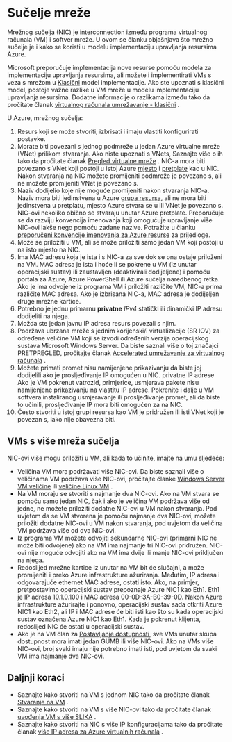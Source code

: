 <properties 
   pageTitle="Mrežni sučelja | Microsoft Azure"
   description="Saznajte više o sučelje Azure mreže u Azure Voditelj resursa."
   services="virtual-network"
   documentationCenter="na"
   authors="jimdial"
   manager="carmonm"
   editor=""
   tags="azure-resource-manager"
/>
<tags 
   ms.service="virtual-network"
   ms.devlang="na"
   ms.topic="article"
   ms.tgt_pltfrm="na"
   ms.workload="infrastructure-services"
   ms.date="09/23/2016"
   ms.author="jdial" />

# <a name="network-interfaces"></a>Sučelje mreže

Mrežnog sučelja (NIC) je interconnection između programa virtualnog računala (VM) i softver mreže. U ovom se članku objašnjava što mrežno sučelje je i kako se koristi u modelu implementaciju upravljanja resursima Azure.

Microsoft preporučuje implementacija nove resurse pomoću modela za implementaciju upravljanja resursima, ali možete i implementirati VMs s veza s mrežom u [Klasični](virtual-network-ip-addresses-overview-classic.md) model implementacije. Ako ste upoznati s klasični model, postoje važne razlike u VM mreže u modelu implementaciju upravljanja resursima. Dodatne informacije o razlikama između tako da pročitate članak [virtualnog računala umrežavanje - klasični](virtual-network-ip-addresses-overview-classic.md#differences-between-resource-manager-and-classic-deployments) .

U Azure, mrežnog sučelja:

1. Resurs koji se može stvoriti, izbrisati i imaju vlastiti konfigurirati postavke.
2. Morate biti povezani s jednog podmreže u jedan Azure virtualne mreže (VNet) prilikom stvaranja. Ako niste upoznati s VNets, Saznajte više o ih tako da pročitate članak [Pregled virtualne mreže](virtual-networks-overview.md) . NIC-a mora biti povezano s VNet koji postoji u istoj Azure [mjesto](https://azure.microsoft.com/regions) i [pretplate](../azure-glossary-cloud-terminology.md#subscription) kao u NIC. Nakon stvaranja na NIC možete promijeniti podmreže je povezano s, ali ne možete promijeniti VNet je povezano s.
3. Naziv dodijelio koje nije moguće promijeniti nakon stvaranja NIC-a. Naziv mora biti jedinstvena u Azure [grupa resursa](../azure-resource-manager/resource-group-overview.md#resource-groups), ali ne mora biti jedinstvena u pretplatu, mjesto Azure stvara se u ili VNet je povezano s. NIC-ovi nekoliko obično se stvaraju unutar Azure pretplate. Preporučuje se da razviju konvencija imenovanja koji omogućuje upravljanje više NIC-ovi lakše nego pomoću zadane nazive. Potražite u članku [preporučeni konvencije imenovanja za Azure resurse](../guidance/guidance-naming-conventions.md) za prijedloge.
4. Može se priložiti u VM, ali se može priložiti samo jedan VM koji postoji u na isto mjesto na NIC.
5. Ima MAC adresu koja je ista i s NIC-a za sve dok se ona ostaje priloženi na VM. MAC adresa je ista i hoće li se pokrene u VM (iz unutar operacijski sustav) ili zaustavljen (deaktivirali dodijeljene) i pomoću portala za Azure, Azure PowerShell ili Azure sučelja naredbenog retka. Ako je ima odvojene iz programa VM i priložiti različite VM, NIC-a prima različite MAC adresa. Ako je izbrisana NIC-a, MAC adresa je dodijeljen druge mrežne kartice.
6. Potrebno je jednu primarnu **privatne** *IPv4* statički ili dinamički IP adresu dodijeliti na njega.
8. Možda ste jedan javnu IP adresa resurs povezali s njim.
9. Podržava ubrzana mreže s jednim korijenski/i virtualizacije (SR IOV) za određene veličine VM koji se izvodi određenih verzija operacijskog sustava Microsoft Windows Server. Da biste saznali više o toj značajci PRETPREGLED, pročitajte članak [Accelerated umrežavanje za virtualnog računala](virtual-network-accelerated-networking-powershell.md) .
10. Možete primati promet nisu namijenjene prikazivanju da biste joj dodijelili ako je prosljeđivanje IP omogućen u NIC. privatne IP adrese Ako je VM pokrenut vatrozid, primjerice, usmjerava pakete nisu namijenjene prikazivanju na vlastitu IP adrese. Pokrenite i dalje u VM softvera instaliranog usmjeravanje ili prosljeđivanje promet, ali da biste to učinili, prosljeđivanje IP mora biti omogućen za na NIC.
11. Često stvoriti u istoj grupi resursa kao VM je pridružen ili isti VNet koji je povezan s, iako nije obavezna biti.

## <a name="vms-with-multiple-network-interfaces"></a>VMs s više mreža sučelja

NIC-ovi više mogu priložiti u VM, ali kada to učinite, imajte na umu sljedeće:  

- Veličina VM mora podržavati više NIC-ovi. Da biste saznali više o veličinama VM podržava više NIC-ovi, pročitajte članke [Windows Server VM veličine](../virtual-machines/virtual-machines-windows-sizes.md) ili [veličine Linux VM](../virtual-machines/virtual-machines-linux-sizes.md) .   
- Na VM moraju se stvoriti s najmanje dva NIC-ovi. Ako na VM stvara se pomoću samo jedan NIC, čak i ako je veličina VM podržava više od jedne, ne možete priložiti dodatne NIC-ovi u VM nakon stvaranja. Pod uvjetom da se VM stvorena je pomoću najmanje dva NIC-ovi, možete priložiti dodatne NIC-ovi u VM nakon stvaranja, pod uvjetom da veličina VM podržava više od dva NIC-ovi.  
- Iz programa VM možete odvojiti sekundarne NIC-ovi (primarni NIC ne može biti odvojene) ako na VM ima najmanje tri NIC-ovi pridružen. NIC-ovi nije moguće odvojiti ako na VM ima dvije ili manje NIC-ovi priključen na njega.  
- Redoslijed mrežne kartice iz unutar na VM bit će slučajni, a može promijeniti i preko Azure infrastrukture ažuriranja. Međutim, IP adresa i odgovarajuće ethernet MAC adrese, ostati isto. Ako, na primjer, pretpostavimo operacijski sustav prepoznaje Azure NIC1 kao Eth1. Eth1 je IP adresa 10.1.0.100 i MAC adresa 00-0D-3A-B0-39-0D. Nakon Azure infrastrukture ažurirajte i ponovno, operacijski sustav sada otkriti Azure NIC1 kao Eth2, ali IP i MAC adrese će biti isti kao što su kada operacijski sustav označena Azure NIC1 kao Eth1. Kada je pokrenut klijenta, redoslijed NIC će ostati u operacijski sustav.  
- Ako je na VM član za [Postavljanje dostupnosti](../azure-glossary-cloud-terminology.md#availability-set), sve VMs unutar skupa dostupnost mora imati jedan GUMB ili više NIC-ovi. Ako na VMs više NIC-ovi, broj svaki imaju nije potrebno imati isti, pod uvjetom da svaki VM ima najmanje dva NIC-ovi.

## <a name="next-steps"></a>Daljnji koraci

- Saznajte kako stvoriti na VM s jednom NIC tako da pročitate članak [Stvaranje na VM](../virtual-machines/virtual-machines-windows-hero-tutorial.md) .
- Saznajte kako stvoriti na VM s više NIC-ovi tako da pročitate članak [uvođenja VM s više SLIKA](virtual-network-deploy-multinic-arm-ps.md) .
- Saznajte kako stvoriti na NIC s više IP konfiguracijama tako da pročitate članak [više IP adresa za Azure virtualnih računala](virtual-network-multiple-ip-addresses-powershell.md) .
